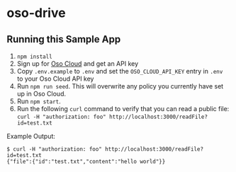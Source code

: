 # oso-drive

## Running this Sample App

1. `npm install`
2. Sign up for [Oso Cloud](https://cloud.osohq.com) and get an API key
3. Copy `.env.example` to `.env` and set the `OSO_CLOUD_API_KEY` entry in `.env` to your Oso Cloud API key
4. Run `npm run seed`. This will overwrite any policy you currently have set up in Oso Cloud.
5. Run `npm start`.
6. Run the following `curl` command to verify that you can read a public file: `curl -H "authorization: foo" http://localhost:3000/readFile?id=test.txt`

Example Output:

```
$ curl -H "authorization: foo" http://localhost:3000/readFile?id=test.txt
{"file":{"id":"test.txt","content":"hello world"}}
```
